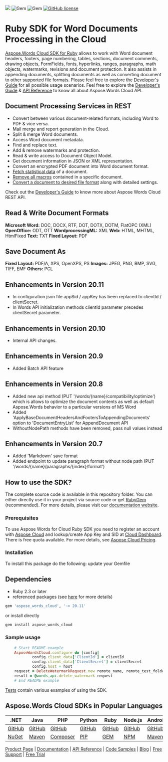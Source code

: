 ![](https://img.shields.io/badge/api-v4.0-lightgrey) ![Gem](https://img.shields.io/gem/v/aspose_words_cloud) ![Gem](https://img.shields.io/gem/dt/aspose_words_cloud) [![GitHub license](https://img.shields.io/github/license/aspose-words-cloud/aspose-words-cloud-ruby)](https://github.com/aspose-words-cloud/aspose-words-cloud-ruby/blob/master/LICENSE)

# Ruby SDK for Word Documents Processing in the Cloud
[Aspose.Words Cloud SDK for Ruby](https://products.aspose.cloud/words/ruby) allows to work with Word document headers, footers, page numbering, tables, sections, document comments, drawing objects, FormFields, fonts, hyperlinks, ranges, paragraphs, math objects, watermarks, revisions and document protection. It also assists in appending documents, splitting documents as well as converting document to other supported file formats. Please feel free to explore the [Developer's Guide](https://docs.aspose.cloud/display/wordscloud/Developer+Guide) for all possible usage scenarios. 
Feel free to explore the [Developer's Guide](https://docs.aspose.cloud/display/wordscloud/Developer+Guide) & [API Reference](https://apireference.aspose.cloud/words/) to know all about Aspose.Words Cloud API. 

## Document Processing Services in REST

- Convert between various document-related formats, including Word to PDF & vice versa.
- Mail merge and report generation in the Cloud.
- Split & merge Word documents.
- Access Word document metadata.
- Find and replace text.
- Add & remove watermarks and protection.
- Read & write access to Document Object Model.
- Get document information in JSON or XML representation.
- Convert an encrypted PDF document into Word document format.
- [Fetch statistical data](https://docs.aspose.cloud/display/wordscloud/Get+Document+Statistics) of a document.
- [Remove all macros](https://docs.aspose.cloud/display/wordscloud/Remove+all+Macros+from+Document) contained in a specific document.
- [Convert a document to desired file format](https://docs.aspose.cloud/display/wordscloud/Convert+Document+to+Destination+Format+with+Detailed+Settings+and+Save+Result+to+Storage) along with detailed settings.

Check out the [Developer's Guide](https://docs.aspose.cloud/display/wordscloud/Developer+Guide) to know more about Aspose Words Cloud REST API.


## Read & Write Document Formats

**Microsoft Word:** DOC, DOCX, RTF, DOT, DOTX, DOTM, FlatOPC (XML)
**OpenOffice:** ODT, OTT
**WordprocessingML:** XML
**Web:** HTML, MHTML, HtmlFixed
**Text:** TXT
**Fixed Layout:** PDF

## Save Document As

**Fixed Layout:** PDF/A, XPS, OpenXPS, PS
**Images:** JPEG, PNG, BMP, SVG, TIFF, EMF
**Others:** PCL


## Enhancements in Version 20.11

- In configuration json file appSid / appKey has been replaced to clientId / clientSecret.
- In Words API initialization methods clientId parameter precedes clientSecret parameter.


## Enhancements in Version 20.10

- Internal API changes.


## Enhancements in Version 20.9

- Added Batch API feature


## Enhancements in Version 20.8

- Added new api method (PUT '/words/{name}/compatibility/optimize') which is allows to optimize the document contents as well as default Aspose.Words behavior to a particular versions of MS Word
- Added 'ApplyBaseDocumentHeadersAndFootersToAppendingDocuments' option to 'DocumentEntryList' for AppendDocument API
- WithoutNodePath methods have been removed, pass null values instead


## Enhancements in Version 20.7

- Added 'Markdown' save format
- Added endpoint to update paragraph format without node path (PUT '/words/{name}/paragraphs/{index}/format')

## How to use the SDK?
The complete source code is available in this repository folder. You can either directly use it in your project via source code or get [RubyGem](https://rubygems.org/gems/aspose_words_cloud) (recommended). For more details, please visit our [documentation website](https://docs.aspose.cloud/display/wordscloud/Available+SDKs).

### Prerequisites

To use Aspose Words for Cloud Ruby SDK you need to register an account with [Aspose Cloud](https://www.aspose.cloud/) and lookup/create App Key and SID at [Cloud Dashboard](https://dashboard.aspose.cloud/#/apps). There is free quota available. For more details, see [Aspose Cloud Pricing](https://purchase.aspose.cloud/pricing).

### Installation
To install this package do the following:
update your Gemfile

## Dependencies
- Ruby 2.3 or later
- referenced packages (see [here](Gemfile) for more details)

```ruby
gem 'aspose_words_cloud', '~> 20.11'
```
or install directly
```bash
gem install aspose_words_cloud
```

### Sample usage
```ruby
    # Start README example
    AsposeWordsCloud.configure do |config|
            config.client_data['ClientId'] = clientId
            config.client_data['ClientSecret'] = clientSecret
            config.host = host
    request = DeleteWatermarkRequest.new remote_name, remote_test_folder + test_folder
    result = @words_api.delete_watermark request
    # End README example
```

[Tests](tests/) contain various examples of using the SDK.


## Aspose.Words Cloud SDKs in Popular Languages

| .NET | Java | PHP | Python | Ruby | Node.js | Android |
|---|---|---|---|---|---|---|
| [GitHub](https://github.com/aspose-words-cloud/aspose-words-cloud-dotnet) | [GitHub](https://github.com/aspose-words-cloud/aspose-words-cloud-java) | [GitHub](https://github.com/aspose-words-cloud/aspose-words-cloud-php) | [GitHub](https://github.com/aspose-words-cloud/aspose-words-cloud-python) | [GitHub](https://github.com/aspose-words-cloud/aspose-words-cloud-ruby)  | [GitHub](https://github.com/aspose-words-cloud/aspose-words-cloud-node) | [GitHub](https://github.com/aspose-words-cloud/aspose-words-cloud-android) |
| [NuGet](https://www.nuget.org/packages/Aspose.Words-Cloud/) | [Maven](https://repository.aspose.cloud/webapp/#/artifacts/browse/tree/General/repo/com/aspose/aspose-words-cloud) | [Composer](https://packagist.org/packages/aspose-cloud/aspose-words-cloud) | [PIP](https://pypi.org/project/aspose.words-cloud/) | [GEM](https://rubygems.org/gems/aspose_words_cloud)  | [NPM](https://www.npmjs.com/package/asposewordscloud) | [Maven](https://repository.aspose.cloud/webapp/#/artifacts/browse/tree/General/repo/com/aspose/aspose-words-cloud) | 

[Product Page](https://products.aspose.cloud/words/php) | [Documentation](https://docs.aspose.cloud/display/wordscloud/Home) | [API Reference](https://apireference.aspose.cloud/words/) | [Code Samples](https://github.com/aspose-words-cloud/aspose-words-cloud-dotnet) | [Blog](https://blog.aspose.cloud/category/words/) | [Free Support](https://forum.aspose.cloud/c/words) | [Free Trial](https://dashboard.aspose.cloud/#/apps)
